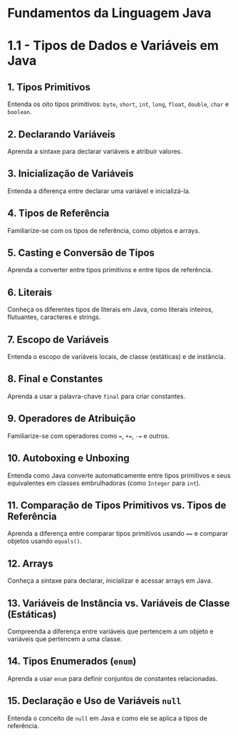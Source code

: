 #  Fundamentos da Linguagem Java

# 1.1 - Tipos de Dados e Variáveis em Java

## 1. Tipos Primitivos
Entenda os oito tipos primitivos: `byte`, `short`, `int`, `long`, `float`, `double`, `char` e `boolean`.

## 2. Declarando Variáveis
Aprenda a sintaxe para declarar variáveis e atribuir valores.

## 3. Inicialização de Variáveis
Entenda a diferença entre declarar uma variável e inicializá-la.

## 4. Tipos de Referência
Familiarize-se com os tipos de referência, como objetos e arrays.

## 5. Casting e Conversão de Tipos
Aprenda a converter entre tipos primitivos e entre tipos de referência.

## 6. Literais
Conheça os diferentes tipos de literais em Java, como literais inteiros, flutuantes, caracteres e strings.

## 7. Escopo de Variáveis
Entenda o escopo de variáveis locais, de classe (estáticas) e de instância.

## 8. Final e Constantes
Aprenda a usar a palavra-chave `final` para criar constantes.

## 9. Operadores de Atribuição
Familiarize-se com operadores como `=`, `+=`, `-=` e outros.

## 10. Autoboxing e Unboxing
Entenda como Java converte automaticamente entre tipos primitivos e seus equivalentes em classes embrulhadoras (como `Integer` para `int`).

## 11. Comparação de Tipos Primitivos vs. Tipos de Referência
Aprenda a diferença entre comparar tipos primitivos usando `==` e comparar objetos usando `equals()`.

## 12. Arrays
Conheça a sintaxe para declarar, inicializar e acessar arrays em Java.

## 13. Variáveis de Instância vs. Variáveis de Classe (Estáticas)
Compreenda a diferença entre variáveis que pertencem a um objeto e variáveis que pertencem a uma classe.

## 14. Tipos Enumerados (`enum`)
Aprenda a usar `enum` para definir conjuntos de constantes relacionadas.

## 15. Declaração e Uso de Variáveis `null`
Entenda o conceito de `null` em Java e como ele se aplica a tipos de referência.

